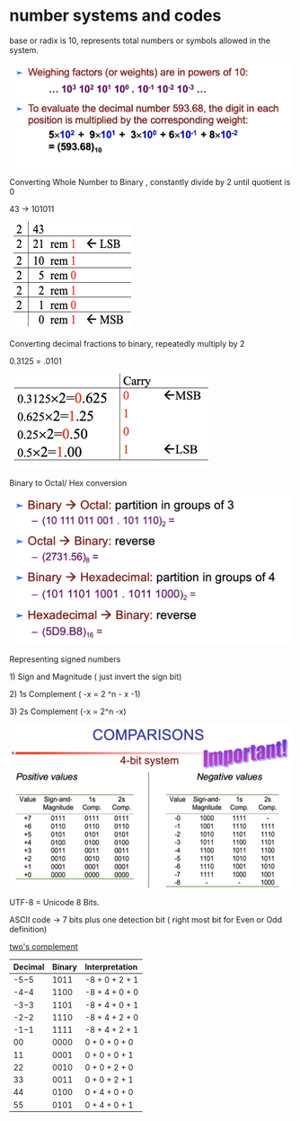 # number systems and codes

base or radix is 10, represents total numbers or symbols allowed in the system. 

![](../.gitbook/assets/image%20%28159%29.png)

Converting Whole Number to Binary , constantly divide by 2 until quotient is 0

43 -&gt; 101011

![](../.gitbook/assets/image%20%2862%29.png)

Converting decimal fractions to binary, repeatedly multiply by 2 

0.3125 = .0101

![](../.gitbook/assets/image%20%28160%29.png)

Binary to Octal/ Hex conversion 

![](../.gitbook/assets/image%20%2867%29.png)

Representing signed numbers

1\) Sign and Magnitude  \( just invert the sign bit\)

2\) 1s Complement \( -x = 2 ^n - x -1\)

3\) 2s Complement \(-x = 2^n -x\)

![](../.gitbook/assets/image%20%2881%29.png)



UTF-8 = Unicode 8 Bits.

ASCII code -&gt; 7 bits plus one detection bit \( right most bit for Even or Odd definition\)



[two's complement ](https://www.interviewcake.com/concept/cpp/binary-numbers?course=fc1&section=bit-manipulation)



| **Decimal** | **Binary** | **Interpretation** |
| :--- | :--- | :--- |
| -5−5 | 1011 | -8 + 0 + 2 + 1 |
| -4−4 | 1100 | -8 + 4 + 0 + 0 |
| -3−3 | 1101 | -8 + 4 + 0 + 1 |
| -2−2 | 1110 | -8 + 4 + 2 + 0 |
| -1−1 | 1111 | -8 + 4 + 2 + 1 |
| 00 | 0000 | 0 + 0 + 0 + 0 |
| 11 | 0001 | 0 + 0 + 0 + 1 |
| 22 | 0010 | 0 + 0 + 2 + 0 |
| 33 | 0011 | 0 + 0 + 2 + 1 |
| 44 | 0100 | 0 + 4 + 0 + 0 |
| 55 | 0101 | 0 + 4 + 0 + 1 |

